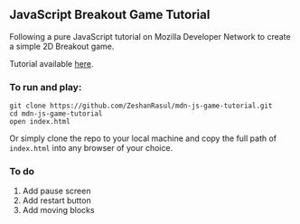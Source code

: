 ## JavaScript Breakout Game Tutorial

Following a pure JavaScript tutorial on Mozilla Developer Network to create a simple 2D Breakout game.

Tutorial available [here](https://developer.mozilla.org/en-US/docs/Games/Tutorials/2D_Breakout_game_pure_JavaScript).

### To run and play:

```
git clone https://github.com/ZeshanRasul/mdn-js-game-tutorial.git
cd mdn-js-game-tutorial
open index.html
```

Or simply clone the repo to your local machine and copy the full path of `index.html` into any browser of your choice.

### To do

1. Add pause screen
2. Add restart button
3. Add moving blocks

